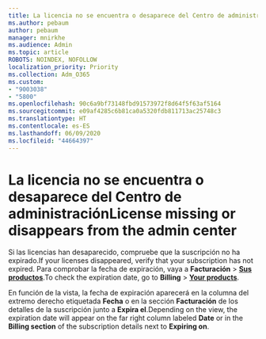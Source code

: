 ```yaml
---
title: La licencia no se encuentra o desaparece del Centro de administración
ms.author: pebaum
author: pebaum
manager: mnirkhe
ms.audience: Admin
ms.topic: article
ROBOTS: NOINDEX, NOFOLLOW
localization_priority: Priority
ms.collection: Adm_O365
ms.custom:
- "9003038"
- "5800"
ms.openlocfilehash: 90c6a9bf73148fbd91573972f8d64f5f63af5164
ms.sourcegitcommit: e09af4285c6b81ca0a5320fdb811713ac25748c3
ms.translationtype: HT
ms.contentlocale: es-ES
ms.lasthandoff: 06/09/2020
ms.locfileid: "44664397"
---
```

# <a name="license-missing-or-disappears-from-the-admin-center"></a><span data-ttu-id="430d9-102">La licencia no se encuentra o desaparece del Centro de administración</span><span class="sxs-lookup"><span data-stu-id="430d9-102">License missing or disappears from the admin center</span></span>


<span data-ttu-id="430d9-103">Si las licencias han desaparecido, compruebe que la suscripción no ha expirado.</span><span class="sxs-lookup"><span data-stu-id="430d9-103">If your licenses disappeared, verify that your subscription has not expired.</span></span> <span data-ttu-id="430d9-104">Para comprobar la fecha de expiración, vaya a **Facturación**  >  **[Sus productos](https://go.microsoft.com/fwlink/p/?linkid=842054)**.</span><span class="sxs-lookup"><span data-stu-id="430d9-104">To check the expiration date, go to  **Billing**  >  **[Your products](https://go.microsoft.com/fwlink/p/?linkid=842054)**.</span></span>  

<span data-ttu-id="430d9-105">En función de la vista, la fecha de expiración aparecerá en la columna del extremo derecho etiquetada **Fecha** o en la sección **Facturación** de los detalles de la suscripción junto a **Expira el**.</span><span class="sxs-lookup"><span data-stu-id="430d9-105">Depending on the view, the expiration date will appear on the far right column labeled  **Date**  or in the  **Billing section**  of the subscription details next to  **Expiring on**.</span></span>